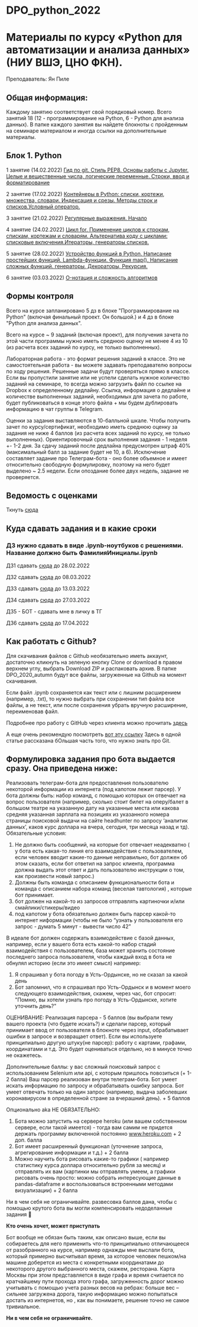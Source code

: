 # DPO_python_2022

# Материалы по курсу «Python для автоматизации и анализа данных» (НИУ ВШЭ, ЦНО ФКН).

Преподаватель: Ян Пиле

## Общая информация:
Каждому занятию соответствует свой порядковый номер. Всего занятий 18 (12 - программирование на Python, 6 - Python для анализа данных). В папке каждого занятия вы найдете блокноты с пройденным на семинаре материалом и иногда ссылки на дополнительные материалы.

## Блок 1. Python

1 занятие (14.02.2022)
[Гид по git. Стиль PEP8. Основы работы с Jupyter. Целые и вещественные числа, логические переменные. Строки, ввод и форматирование](https://github.com/pileyan/DPO_python_2022/tree/master/lect01_git_basic_types)

2 занятие (17.02.2022)
[Контейнеры в Python: списки, кортежи, множества, словари. Индексация и срезы. Методы строк и списков.Условный оператор.](https://github.com/pileyan/DPO_python_2022/tree/master/lect02_complex_types_if_else)

3 занятие (21.02.2022)
[Регулярные выражения. Начало](https://github.com/pileyan/DPO_python_2022/tree/master/lect03_regexp)

4 занятие (24.02.2022)
[Цикл for. Применение циклов к строкам, спискам, кортежам и словарям. Альтернатива коду с циклами: списковые включения.Итераторы, генераторы списков.](https://github.com/pileyan/DPO_python_2022/tree/master/lect04_for)

5 занятие (28.02.2022)
[Устройство функций в Python. Написание простейших функций. Lambda-функции. Функция map(). Написание сложных функций. генераторы, Декораторы, Рекурсия.](https://github.com/pileyan/DPO_python_2022/tree/master/lect05_functions)

6 занятие (03.03.2022)
[O-нотация и сложность алгоритмов](https://github.com/pileyan/DPO_python_2022/tree/master/lect06_O_notation)

## Формы контроля
Всего на курсе запланировано 5 дз в блоке "Программирование на Python" (включая финальный проект. Он большой.) и 4 дз в блоке "Python для анализа данных".

Всего на курсе ~ 9 заданий (включая проект), для получения зачета по этой части программы нужно иметь среднюю оценку не менее 4 из 10 (из расчета всех заданий по курсу, не только выполненных).

Лабораторная работа - это формат решения заданий в классе. Это не самостоятельная работа - вы можете задавать преподавателю вопросы по ходу решения. Решенные задачи будут проверяться прямо в классе. Если вы пропустили занятие или не успели сделать нужное количество заданий на семинаре, то всегда можно загрузить файл по ссылке на Dropbox к определенному дедлайну. Ссылка, информация о дедлайне и количестве выполненных заданий, необходимых для зачета по работе, будет публиковаться в конце этого файла + мы будем дублировать информацию в чат группы в Telegram.

Оценки за задания выставляются в 10-балльной шкале. Чтобы получить зачет по курсу/сертификат, необходимо иметь среднюю оценку за задания не ниже 4 баллов (из расчета всех заданий по курсу, не только выполненных). Ориентировочный срок выполнения задания - 1 неделя +- 1-2 дня. 
За сдачу заданий после дедлайна предусмотрен штраф 40% (максимальный балл за задание будет не 10, а 6). Исключение составляет задание про Телеграм-бота - оно более объемное и имеет относительно свободную формулировку, поэтому на него будет выделено ~ 2.5 недели. 
Если опоздание более двух недель, задание не проверяется.

## Ведомость с оценками
Ткнуть [сюда](https://docs.google.com/spreadsheets/d/1Nhw_hfSEMv5_F_SwBVQEr9OidhxlF6OA8RVsS--Vnsc/edit?usp=sharing)

## Куда сдавать задания и в какие сроки
### ДЗ нужно сдавать в виде .ipynb-ноутбуков с решениями. Название должно быть ФамилияИнициалы.ipynb

ДЗ1 сдавать [сюда](https://www.dropbox.com/request/TV7fp8DIwiSFsGtB32eS) до 28.02.2022

ДЗ2 сдавать [сюда](https://www.dropbox.com/request/OepzdOsCzJmXAGNB8NRl) до 08.03.2022

ДЗ3 сдавать [сюда](https://www.dropbox.com/request/OepzdOsCzJmXAGNB8NRl) до 13.03.2022

ДЗ4 сдавать [сюда](https://www.dropbox.com/request/C9lWgtBuq8fbJPw05c9n) до 27.03.2022

ДЗ5 - БОТ - сдавать мне в личку в ТГ

ДЗ6 сдавать [сюда](https://www.dropbox.com/request/n3vFGUSZ6hQiMyUe4JIw) до 17.04.2022


## Как работать с Github?
Для скачивания файлов с Github необязательно иметь аккаунт, достаточно кликнуть на зеленую кнопку Clone or download в правом верхнем углу, выбрать Download ZIP и распаковать архив. В папке DPO_2020_autumn будут все файлы, загруженные на Github на момент скачивания.

Если файл .ipynb сохраняется как текст или с лишним расширением (например, .txt), то нужно выбрать при сохранении тип файла все файлы, 
а не текст, или после сохранения убрать вручную расширение, переименовав файл.

Подробнее про работу с GitHub через клиента можно прочитать [здесь](https://github.com/pileyan/DPO_Python_2021/blob/main/lect01_git_basic_types/2021_DPO_1_0_git.ipynb)

А еще очень рекомендую посмотреть [вот эту ссылку](https://towardsdatascience.com/getting-started-with-git-and-github-6fcd0f2d4ac6)
Здесь в одной статье рассказана бОльшая часть того, что нужно знать про Git.

## Формулировка задания про бота выдается сразу. Она приведена ниже:

Реализовать телеграм-бота для предоставления пользователю некоторой информации из интернета (под капотом лежит парсер). У бота должны быть: набор команд, с помощью которых он отвечает на вопрос пользователя (например, сколько стоит билет на оперу/балет в большом театре на указанную дату на указанные места или какова средняя указанная зарплата на позициях из указанного номера страницы поисковой выдачи на сайте headhunter по запросу ‘аналитик данных’, каков курс доллара на вчера, сегодня, три месяца назад и тд). Обязательные условия:

1) Не должно быть сообщений, на которые бот отвечает неадекватно ( у бота есть какая-то линия его взаимодействия с пользователем, если человек вводит какие-то данные неправильно, бот должен об этом сказать, если бот ответил на запрос клиента, программа должна выдать этот ответ и дать пользователю инструкции о том, как произвести новый запрос.) 
2) Должны быть команда с описанием функциональности бота и команда с описанием набора команд (веселая тавтология) , которые бот принимает.
3) бот должен на какой-то из запросов отправлять картиночки и/или смайлики/стикеры/видео
4) под капотом у бота обязательно должен быть парсер какой-то интернет ниформации (чтобы не было “узнать у пользователя его запрос - думать 5 минут - вывести число 42”

В идеале бот должен содержать взаимодействие с базой данных, например, если у вашего бота есть какой-то набор стадий взаимодействия с пользователем, база может хранить состояние последнего запроса пользователя, чтобы каждый вход в бота не обнулял историю (если это имеет смысл) например:

1) Я спрашивал у бота погоду в Усть-Ордынске, но не сказал за какой день
2) Бот запомнил, что я спрашивал про Усть-Ордынск и в момент моего следующего взаимодействия, скажем, через час, бот спросит: "Помню, вы хотели узнать про погоду в Усть-Ордынске, хотите уточнить день?"

ОЦЕНИВАНИЕ:
Реализация парсера - 5 баллов (вы выбрали тему вашего проекта (что будете искать?) и сделали парсер, который принимает ввод от пользователя в блокноте через input, обрабатывает ошибки в запросе и возвращает ответ).  Если вы используете принципиально другую штуку(не парсер): работу с картами, графами, координатами и т.д. Это будет оцениваться отдельно, но в минусе точно не окажетесь.


Дополнительные баллы: у вас сложный поисковый запрос с использованием Selenium или api, с которым пришлось повозиться (+ 1-2 балла)
Ваш парсер реализован внутри телеграм-бота. Бот умеет искать информацию по запросу и обрабатывать ошибку запроса. Бот умеет отвечать только на один запрос (например, выдача заболевших коронавирусом в определенной стране за вчерашний день). + 5 баллов


Опционально aka НЕ ОБЯЗАТЕЛЬНО:
1) Бота можно запустить на сервере heroku (или вашем собственном сервере, если такой имеется) - тогда вам самим не придется держать программу включенной постоянно www.heroku.com + 2 доп. балла
2) Бот имеет расширенный функционал (уточнение запроса, агрегирование информации и т.д.) + 2 балла
2) Можно научить бота рисовать какие-то графики ( например статистику курса доллара относительно рубля за месяц) и отправлять их вам (картинки мы отправлять умеем, а графики рисовать очень просто: можно собрать интересующие данные в pandas-dataframe и воспользоваться встроенными методами визуализации) + 2 балла

Ни в чем себя не ограничивайте.
развесовка баллов дана, чтобы с помощью крутого бота вы могли компенсировать недоделанные задания 🙂

**Кто очень хочет, может приступать**

Бот вообще не обязан быть таким, как описано выше, если вы собираетесь для него применить что-то принципиально отличающееся от разобранного на курсе, например однажды мне выслали бота, который примерно высчитывал время, за которое человек пешком/на машине доберется из места с конкретными координатами до некоторого другого выбранного места, скажем, ресторана. Карта Москвы при этом представляется в виде графа и время считается по кратчайшему пути прохода этого графа, загруженность дорог можно учитывать с помощью учета разных весов на ребрах: больше вес – сильнее загружена дорога, такую информацию можно попытаться достать из интернетов, но , как вы понимаете, решение точно не самое тривиальное.

**Ни в чем себя не ограничивайте.**
